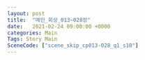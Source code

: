 ```yaml
---
layout: post
title:  "메인_회상_013~028장"
date:   2021-02-24 09:00:00 +0000
categories: Main
Tags: Story Main
SceneCode: ["scene_skip_cp013-028_q1_s10"]
---
```


